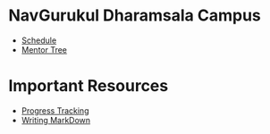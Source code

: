 # NavGurukul Dharamsala Campus

- [Schedule](schedule.md)
- [Mentor Tree](mentor-tree.md)

# Important Resources
- [Progress Tracking](https://docs.google.com/spreadsheets/d/1-EFNL1YVIk-s_Miyw3CgPvnecOMd9muuo-2voocqeYs/edit#gid=0)
- [Writing MarkDown](https://github.com/adam-p/markdown-here/wiki/Markdown-Cheatsheet)
